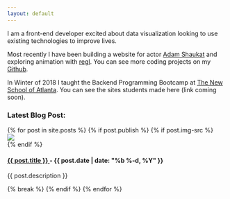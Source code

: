 ```yaml
---
layout: default
---
```


I am a front-end developer excited about data visualization looking to use existing technologies to improve lives.

Most recently I have been building a website for actor [Adam Shaukat](https://trautmaa.github.io/shaukat/) and exploring animation with [regl](http://regl.party/). You can see more coding projects on my [Github](https://github.com/trautmaa).

In Winter of 2018 I taught the Backend Programming Bootcamp at [The New School of Atlanta](https://tnsatlanta.org/). You can see the sites students made here (link coming soon).

<!-- Thank you to [Tania Rascia](https://www.taniarascia.com/) for her excellent blog. Thanks also to [Joseph R. Tomelleri](http://www.americanfishes.com/), whose drawings I referenced in creating the trout logo. -->

<!-- Begin blog block -->

<div class="blog-block">
<h3>Latest Blog Post:</h3>
<div class="grid">
{% for post in site.posts %}
{% if post.publish %}
	{% if post.img-src %}
	<div class="blog-block-grid-item">
		<img src="{{ post.img-src}}">
	</div>
	{% endif %}	
	<div class="blog-block-grid-item">
		<h4>
			<a href="{{ post.url | prepend: site.baseurl }}">
			{{ post.title }}
			</a>
			- 
			<time>{{ post.date | date: "%b %-d, %Y" }}</time>
		</h4>
		<p>{{ post.description }}</p>
	</div>
</div>
{% break %}
{% endif %}
{% endfor %}
</div>

<!-- End blog block -->
